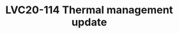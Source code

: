 ---
categories:
- lvc20
description: The number of different components on the embedded devices, their performances
  and the power they drain put on the front of the scene the thermal framework which
  was delegated to a second role until recently. We had to find new strategies to
  cool down the components as well as improve the thermal management.<br /> This session
  provides an update of the different changes in the thermal framework which are now
  available upstream.
image: /assets/images/featured-images/lvc20/LVC20-114.png
session_id: LVC20-114
session_room: Linux/Android
session_slot:
  end_time: 2020-09-22 14:25
  start_time: 2020-09-22 14:00
session_speakers:
- speaker_bio: Daniel worked in 1998 in the Space Industry and Air traffic management
    for distributed system project in life safety constraints. He acquired for this
    project a system programming expertise. &lt;br /&gt; &lt;br /&gt; He joined IBM
    in 2004 and since this date he does kernel hacking and pushed upstream the resource
    virtualization with the namespaces. He is the author and maintainer of the Linux
    Container (LXC).&lt;br /&gt; &lt;br /&gt; In 2012, he joined Linaro to work in
    the power management team. Deeply involved in the power management improvements
    for the different members of Linaro, he continues to contribute and maintain some
    parts of the Linux kernel.
  speaker_company: Linaro
  speaker_image: http://avatars.sched.co/8/5c/829128/avatar.jpg.320x320px.jpg?0c8
  speaker_name: Daniel Lezcano
  speaker_position: Linaro - Senior Engineer - Power specialist
  speaker_role: speaker
session_track: Power Management
tag: session
tags: Power Management
title: LVC20-114 Thermal management update
---